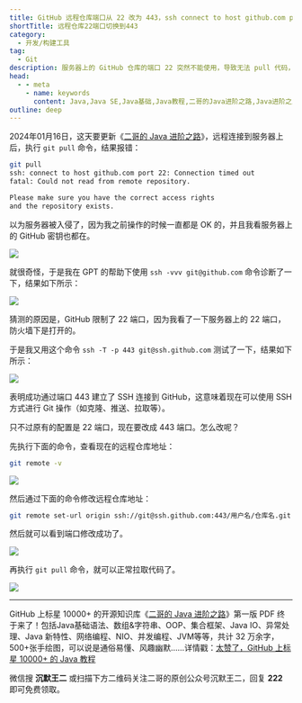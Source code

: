 ```yaml
---
title: GitHub 远程仓库端口从 22 改为 443，ssh connect to host github.com port 22 Connection timed outfatal Could not read from remote repository.Please make sure you have the correct access rights and the repository exists.
shortTitle: 远程仓库22端口切换到443
category:
  - 开发/构建工具
tag:
  - Git
description: 服务器上的 GitHub 仓库的端口 22 突然不能使用，导致无法 pull 代码，于是切换到了 443 端口，记录一下。
head:
  - - meta
    - name: keywords
      content: Java,Java SE,Java基础,Java教程,二哥的Java进阶之路,Java进阶之路,Git入门,Git教程,git,git教程,git远程仓库,端口切换
outline: deep
---
```


2024年01月16日，这天要更新《[二哥的 Java 进阶之路](https://javabetter.cn/)》，远程连接到服务器上后，执行 `git pull` 命令，结果报错：

```bash
git pull
ssh: connect to host github.com port 22: Connection timed out
fatal: Could not read from remote repository.

Please make sure you have the correct access rights
and the repository exists.
```

以为服务器被入侵了，因为我之前操作的时候一直都是 OK 的，并且我看服务器上的 GitHub 密钥也都在。

![](https://cdn.tobebetterjavaer.com/stutymore/port-22-to-443-20240116201634.png)

就很奇怪，于是我在 GPT 的帮助下使用 `ssh -vvv git@github.com` 命令诊断了一下，结果如下所示：

![](https://cdn.tobebetterjavaer.com/stutymore/port-22-to-443-20240116202017.png)

猜测的原因是，GitHub 限制了 22 端口，因为我看了一下服务器上的 22 端口，防火墙下是打开的。

于是我又用这个命令 `ssh -T -p 443 git@ssh.github.com` 测试了一下，结果如下所示：

![](https://cdn.tobebetterjavaer.com/stutymore/port-22-to-443-20240116202042.png)

表明成功通过端口 443 建立了 SSH 连接到 GitHub，这意味着现在可以使用 SSH 方式进行 Git 操作（如克隆、推送、拉取等）。

只不过原有的配置是 22 端口，现在要改成 443 端口。怎么改呢？

先执行下面的命令，查看现在的远程仓库地址：

```bash
git remote -v
```

![](https://cdn.tobebetterjavaer.com/stutymore/port-22-to-443-20240116202311.png)

然后通过下面的命令修改远程仓库地址：

```bash
git remote set-url origin ssh://git@ssh.github.com:443/用户名/仓库名.git
```

然后就可以看到端口修改成功了。

![](https://cdn.tobebetterjavaer.com/stutymore/port-22-to-443-20240116202534.png)

再执行 `git pull` 命令，就可以正常拉取代码了。

![](https://cdn.tobebetterjavaer.com/stutymore/port-22-to-443-20240116202620.png)




----

GitHub 上标星 10000+ 的开源知识库《[二哥的 Java 进阶之路](https://github.com/itwanger/toBeBetterJavaer)》第一版 PDF 终于来了！包括Java基础语法、数组&字符串、OOP、集合框架、Java IO、异常处理、Java 新特性、网络编程、NIO、并发编程、JVM等等，共计 32 万余字，500+张手绘图，可以说是通俗易懂、风趣幽默……详情戳：[太赞了，GitHub 上标星 10000+ 的 Java 教程](https://javabetter.cn/overview/)


微信搜 **沉默王二** 或扫描下方二维码关注二哥的原创公众号沉默王二，回复 **222** 即可免费领取。

